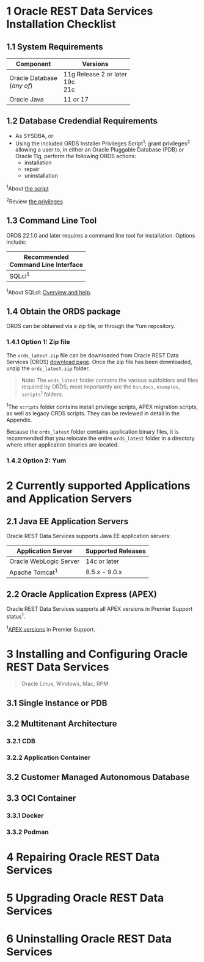 # 1  Oracle REST Data Services Installation Checklist

## 1.1 System Requirements

|Component | Versions|
|      --- |    ---  | 
| Oracle Database<br>(*any of*) | 11g Release 2 or later<br>19c<br>21c | 
| Oracle Java | 11 *or* 17 |

## 1.2 Database Credendial Requirements

<!-- you need an account or use that script to create -->

- As SYSDBA, or
- Using the included ORDS Installer Privileges Script<sup>1</sup>; grant privileges<sup>2</sup> allowing a user to, in either an Oracle Pluggable Database (PDB) or Oracle 11g, perform the following ORDS actions:
  - installation
  - repair
  - uninstallation

<sup>1</sup>About [the script](./appendix.md#aboutthescript)

<sup>2</sup>Review [the privileges](./appendix.md#reviewprivileges)

## 1.3 Command Line Tool

ORDS 22.1.0 and later requires a command line tool for installation. Options include:

| Recommended<br>Command Line Interface |
|                   ---                 |
|           SQLcl<sup>1</sup>           |

<sup>1</sup>About SQLcl: [Overview and help](./appendix.md#1.3abouttheordscommandlinetool).

## 1.4 Obtain the ORDS package

ORDS can be obtained via a zip file, or through the Yum repository.

### 1.4.1 Option 1: Zip file

The `ords_latest.zip` file can be downloaded from Oracle REST Data Services (ORDS) [download page](https://www.oracle.com/database/sqldeveloper/technologies/db-actions/download/). Once the zip file has been downloaded, unzip the `ords_latest.zip` folder.

> Note: The `ords_latest` folder contains the various subfolders and files required by ORDS; most importantly are the `bin`,`docs`, `examples`, `scripts`<sup>1</sup> folders.

<sup>1</sup>The `scripts` folder contains install privilege scripts, APEX migration scripts, as well as legacy ORDS scripts. They can be reviewed in detail in the Appendix.

Because the `ords_latest` folder contains application binary files, it is recommended that you relocate the entire `ords_latest` folder in a directory where other application binaries are located.

 <!-- into a folder of your choice. The folder you choose to unzip the file is referred to as the ORDS product folder. The ORDS product folder contains a bin folder and other folders and files required to run ORDS.  -->


### 1.4.2 Option 2: Yum


# 2 Currently supported Applications and Application Servers

## 2.1 Java EE Application Servers
Oracle REST Data Services supports Java EE application servers:

| Application Server | Supported Releases |
| --- | --- | 
|Oracle WebLogic Server | 14c or later | 
| Apache Tomcat<sup>1</sup> | 8.5.x - 9.0.x | 

## 2.2 Oracle Application Express (APEX)

Oracle REST Data Services supports all APEX versions in Premier Support status<sup>1</sup>.

<sup>1</sup>[APEX versions](https://www.oracle.com/us/assets/lifetime-support-technology-069183.pdf#%5B%7B%22num%22%3A154%2C%22gen%22%3A0%7D%2C%7B%22name%22%3A%22Fit%22%7D%5D) in Premier Support.

# 3 Installing and Configuring Oracle REST Data Services

> Oracle Linux, Windows, Mac, RPM

## 3.1 Single Instance or PDB
## 3.2 Multitenant Architecture
### 3.2.1 CDB
### 3.2.2 Application Container 
## 3.2 Customer Managed Autonomous Database
## 3.3 OCI Container
### 3.3.1 Docker
### 3.3.2 Podman 


# 4 Repairing Oracle REST Data Services
# 5 Upgrading Oracle REST Data Services
# 6 Uninstalling Oracle REST Data Services

